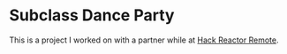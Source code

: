 # Subclass Dance Party

This is a project I worked on with a partner while at [Hack Reactor Remote](http://www.hackreactor.com/remote/).

